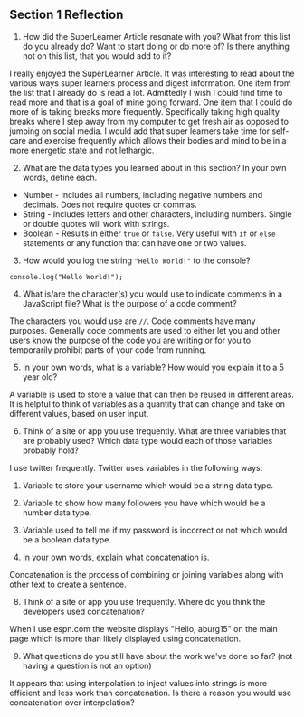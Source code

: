 ## Section 1 Reflection

1. How did the SuperLearner Article resonate with you? What from this list do you already do? Want to start doing or do more of? Is there anything not on this list, that you would add to it?

I really enjoyed the SuperLearner Article.  It was interesting to read about the various ways super learners process and digest information.  One item from the list that I already do is read a lot.  Admittedly I wish I could find time to read more and that is a goal of mine going forward.  One item that I could do more of is taking breaks more frequently.  Specifically taking high quality breaks where I step away from my computer to get fresh air as opposed to jumping on social media.  I would add that super learners take time for self-care and exercise frequently which allows their bodies and mind to be in a more energetic state and not lethargic.

2. What are the data types you learned about in this section? In your own words, define each.

* Number - Includes all numbers, including negative numbers and decimals.  Does not require quotes or commas.
* String - Includes letters and other characters, including numbers.  Single or double quotes will work with strings.
* Boolean - Results in either `true` or `false`.  Very useful with `if` or `else` statements or any function that can have one or two values.

3. How would you log the string `"Hello World!"` to the console?

```
console.log("Hello World!");
```

4. What is/are the character(s) you would use to indicate comments in a JavaScript file? What is the purpose of a code comment?

The characters you would use are `//`.  Code comments have many purposes.  Generally code comments are used to either let you and other users
know the purpose of the code you are writing or for you to temporarily prohibit parts of your code from running.

5. In your own words, what is a variable? How would you explain it to a 5 year old?

A variable is used to store a value that can then be reused in different areas.  It is helpful to think of variables as a quantity that can change and take on different values, based on user input.

6. Think of a site or app you use frequently. What are three variables that are probably used? Which data type would each of those variables probably hold?

I use twitter frequently.  Twitter uses variables in the following ways:
1. Variable to store your username which would be a string data type.
2. Variable to show how many followers you have which would be a number data type.
3. Variable used to tell me if my password is incorrect or not which would be a boolean data type.

7. In your own words, explain what concatenation is.

Concatenation is the process of combining or joining variables along with other text to create a sentence.  

8. Think of a site or app you use frequently. Where do you think the developers used concatenation?

When I use espn.com the website displays "Hello, aburg15" on the main page which is more than likely displayed using concatenation.

9. What questions do you still have about the work we've done so far? (not having a question is not an option)

It appears that using interpolation to inject values into strings is more efficient and less work than concatenation.  Is there a reason
you would use concatenation over interpolation?
